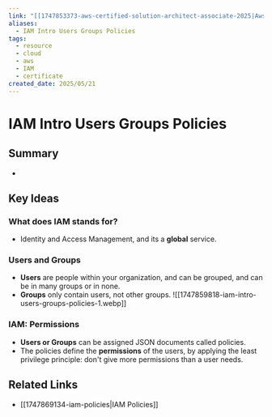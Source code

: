 ```yaml
---
link: "[[1747853373-aws-certified-solution-architect-associate-2025|Aws Certified Solution Architect Associate 2025]]"
aliases:
  - IAM Intro Users Groups Policies
tags:
  - resource
  - cloud
  - aws
  - IAM
  - certificate
created_date: 2025/05/21
---
```

# IAM Intro Users Groups Policies
## Summary
- 
## Key Ideas
### What does IAM stands for?
- Identity and Access Management, and its a **global** service.
### Users and Groups
- **Users** are people within your organization, and can be grouped, and can be in many groups or in none.
- **Groups** only contain users, not other groups.
![[1747859818-iam-intro-users-groups-policies-1.webp]]
### IAM: Permissions
- **Users or Groups** can be assigned JSON documents called policies.
- The policies define the **permissions** of the users, by applying the least privilege principle: don't give more permissions than a user needs.
## Related Links
- [[1747869134-iam-policies|IAM Policies]]
